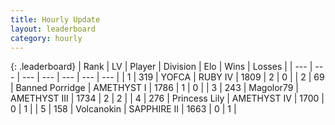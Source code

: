```yaml
---
title: Hourly Update
layout: leaderboard
category: hourly
---
```


{: .leaderboard}
| Rank | LV | Player | Division | Elo | Wins | Losses |
| --- | --- | --- | --- | --- | --- | --- |
| <span data-change="35">1</span> | 319 | <span title="ID: 650820">YOFCA</span> | RUBY IV | <span data-change="-263">1809</span> | <span data-change="-569">2</span> | <span data-change="-470">0</span> |
| <span data-change="37">2</span> | 69 | <span title="ID: 659170">Banned Porridge</span> | AMETHYST I | <span data-change="-277">1786</span> | <span data-change="-87">1</span> | <span data-change="-43">0</span> |
| <span data-change="145">3</span> | 243 | <span title="ID: 633660">Magolor79</span> | AMETHYST III | <span data-change="-266">1734</span> | <span data-change="-60">2</span> | <span data-change="-21">2</span> |
| <span data-change="188">4</span> | 276 | <span title="ID: 519127">Princess Lily</span> | AMETHYST IV | <span data-change="-262">1700</span> | <span data-change="-45">0</span> | <span data-change="-26">1</span> |
| <span data-change="223">5</span> | 158 | <span title="ID: 92625">Volcanokin</span> | SAPPHIRE II | <span data-change="-247">1663</span> | <span data-change="-31">0</span> | <span data-change="-23">1</span> |